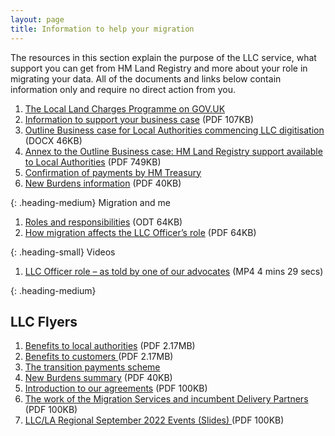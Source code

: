 ```yaml
---
layout: page
title: Information to help your migration 
---
```


The resources in this section explain the purpose of the LLC service, what support you can get from HM Land Registry and more about your role in migrating your data. All of the documents and links below contain information only and require no direct action from you. 

<ol class='list list-number'>
    <li><a href='https://www.gov.uk/government/publications/hm-land-registry-local-land-charges-programme/local-land-charges-programme' onclick='linkClicked()'>The Local Land Charges Programme on GOV.UK</a></li>
    <li><a href='files/Migration/Getting%20your%20service%20ready/Information%20to%20support%20your%20business%20case.pdf' onclick='linkClicked()'>Information to support your business case</a> (PDF 107KB)</li>
    <li><a href='files/Outline%20Business%20Case%20for%20LAs%20commencing%20LLC%20digitisation.docx' onclick='linkClicked()'>Outline Business case for Local Authorities commencing LLC digitisation</a> (DOCX 46KB)</li>
    <li><a href='files/Annex%20A%20-%20HMLR%20support%20for%20LAs.pdf' onclick='linkClicked()'>Annex to the Outline Business case: HM Land Registry support available to Local Authorities</a> (PDF 749KB)</li>
   <li><a href='files/Communications/CST%20letter%20.pdf' onclick='linkClicked()'>Confirmation of payments by HM Treasury</a></li>
   <li><a href='files/Info/Updated%20New%20burdens%20information%20.pdf' onclick='linkClicked()'>New Burdens information</a> (PDF 40KB)</li>  
 </ol>








{: .heading-medium}
Migration and me



<ol class='list list-number'>
 <li><a href='files/Info/LLC%20and%20LAs%20roles%20and%20responsibilities%20template.pdf' onclick='linkClicked()'>Roles and responsibilities</a> (ODT 64KB)</li>
 <li><a href='files/Info/How%20migration%20affects%20the%20Local%20Land%20Charges%20Officer%E2%80%99s%20role.pdf' onclick='linkClicked()'>How migration affects the LLC Officer’s role</a> (PDF 64KB)</li>
</ol>






{: .heading-small}
Videos

<ol class='list list-number'>
    <li><a href='files/Info/LLCO%20Narrated%20Video.mp4' onclick='linkClicked()'>LLC Officer role – as told by one of our advocates</a> (MP4 4 mins 29 secs)</li>
</ol>



{: .heading-medium}
<h2>LLC Flyers</h2>

<ol class='list list-number'>
 <li><a href='files/Info/HM%20Land%20registry%20LA%20Engagement.pdf' onclick='linkClicked()'>Benefits to local authorities</a> (PDF 2.17MB)</li> 
 <li><a href='files/Info/LLC%20benefits%20to%20customers.pdf' onclick='linkClicked()'>Benefits to customers </a> (PDF 2.17MB)</li> 
 <li><a href='files/Communications/LLC%20product%20card_payments_24052022.pdf' onclick='linkClicked()'>The transition payments scheme</a></li>
 <li><a href='files/Info/New%20burdens%20product%20card_16052022.pdf' onclick='linkClicked()'>New Burdens summary</a> (PDF 40KB)</li>
 <li><a href='files/Info/Introduction%20to%20our%20agreements.pdf' onclick='linkClicked()'>Introduction to our agreements</a> (PDF 100KB)</li>
 <li><a href='files/Info/Our%20new%20Delivery%20Partners%20and%20the%20incumbent%20Delivery%20Partners%20Services.pdf' onclick='linkClicked()'> The work of the Migration Services and incumbent Delivery Partners</a> (PDF 100KB)</li>
<li><a href='files/Info/HM%20Land%20Registry%20LLC%20LA%20Regional%20Events%20Slides.pdf' onclick='linkClicked()'>LLC/LA Regional September 2022 Events (Slides) </a> (PDF 100KB)</li>
</ol>


